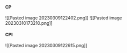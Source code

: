 #### CP
![[Pasted image 20230309122402.png]]
![[Pasted image 20230310173210.png]]

#### CPI
![[Pasted image 20230309122615.png]]